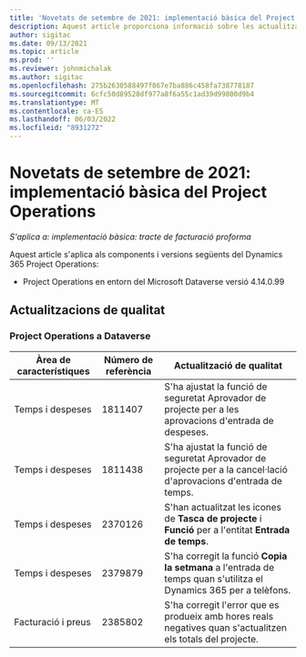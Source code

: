 ```yaml
---
title: 'Novetats de setembre de 2021: implementació bàsica del Project Operations'
description: Aquest article proporciona informació sobre les actualitzacions de qualitat disponibles a la implementació bàsica de la versió de setembre de 2021 del Project Operations.
author: sigitac
ms.date: 09/13/2021
ms.topic: article
ms.prod: ''
ms.reviewer: johnmichalak
ms.author: sigitac
ms.openlocfilehash: 275b2630588497f867e7ba886c458fa738778187
ms.sourcegitcommit: 6cfc50d89528df977a8f6a55c1ad39d99800d9b4
ms.translationtype: MT
ms.contentlocale: ca-ES
ms.lasthandoff: 06/03/2022
ms.locfileid: "8931272"
---
```

# <a name="whats-new-september-2021---project-operations-lite-deployment"></a>Novetats de setembre de 2021: implementació bàsica del Project Operations

_S'aplica a: implementació bàsica: tracte de facturació proforma_

Aquest article s'aplica als components i versions següents del Dynamics 365 Project Operations:

  - Project Operations en entorn del Microsoft Dataverse versió 4.14.0.99


## <a name="quality-updates"></a>Actualitzacions de qualitat

### <a name="project-operations-on-dataverse"></a>Project Operations a Dataverse


| **Àrea de característiques** | **Número de referència** | **Actualització de qualitat** |
| --- | --- | --- |
| Temps i despeses | 1811407 | S'ha ajustat la funció de seguretat Aprovador de projecte per a les aprovacions d'entrada de despeses. |
| Temps i despeses | 1811438 | S'ha ajustat la funció de seguretat Aprovador de projecte per a la cancel·lació d'aprovacions d'entrada de temps. |
| Temps i despeses | 2370126 | S'han actualitzat les icones de **Tasca de projecte** i **Funció** per a l'entitat **Entrada de temps**. |
| Temps i despeses | 2379879 | S'ha corregit la funció **Copia la setmana** a l'entrada de temps quan s'utilitza el Dynamics 365 per a telèfons. |
| Facturació i preus | 2385802 | S'ha corregit l'error que es produeix amb hores reals negatives quan s'actualitzen els totals del projecte.|
